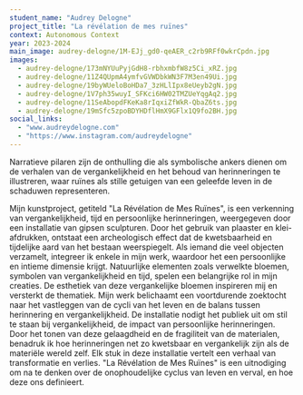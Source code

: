 ```yaml
---
student_name: "Audrey Delogne"
project_title: "La révélation de mes ruïnes"
context: Autonomous Context
year: 2023-2024
main_image: audrey-delogne/1M-EJj_gd0-qeAER_c2rb9RFf0wkrCpdn.jpg
images:
  - audrey-delogne/173mNYUuPyjGdH8-rbhxmbfW8z5Ci_xRZ.jpg
  - audrey-delogne/11Z4QUpmA4ymfvGVWDbkWN3F7M3en49Ui.jpg
  - audrey-delogne/19byWUeloBoHDa7_3zHLlIpx8eUeyb2gN.jpg
  - audrey-delogne/1V7ph35wuyI_SFKci6HW02TMZUeYqgAq2.jpg
  - audrey-delogne/11SeAbopdFKeKa8rIqxiZfWkR-QbaZ6ts.jpg
  - audrey-delogne/19mSfc5zpoBDYHDflHmX9GFlx1Q9fo2BH.jpg
social_links:
  - "www.audreydelogne.com"
  - "https://www.instagram.com/audreydelogne"
---
```

Narratieve pilaren zijn de onthulling die als symbolische ankers dienen om de verhalen van de vergankelijkheid en het behoud van herinneringen te illustreren, waar ruïnes als stille getuigen van een geleefde leven in de schaduwen representeren.

Mijn kunstproject, getiteld "La Révélation de Mes Ruïnes", is een verkenning van vergankelijkheid, tijd en persoonlijke herinneringen, weergegeven door een installatie van gipsen sculpturen. Door het gebruik van plaaster en klei-afdrukken, ontstaat een archeologisch effect dat de kwetsbaarheid en tijdelijke aard van het bestaan weerspiegelt. Als iemand die veel objecten verzamelt, integreer ik enkele in mijn werk, waardoor het een persoonlijke en intieme dimensie krijgt. Natuurlijke elementen zoals verwelkte bloemen, symbolen van vergankelijkheid en tijd, spelen een belangrijke rol in mijn creaties. De esthetiek van deze vergankelijke bloemen inspireren mij en versterkt de thematiek. Mijn werk belichaamt een voortdurende zoektocht naar het vastleggen van de cycli van het leven en de balans tussen herinnering en vergankelijkheid. De installatie nodigt het publiek uit om stil te staan bij vergankelijkheid, de impact van persoonlijke herinneringen. Door het tonen van deze gelaagdheid en de fragiliteit van de materialen, benadruk ik hoe herinneringen net zo kwetsbaar en vergankelijk zijn als de materiële wereld zelf.  Elk stuk in deze installatie vertelt een verhaal van transformatie en verlies. "La Révélation de Mes Ruïnes" is een uitnodiging om na te denken over de onophoudelijke cyclus van leven en verval, en hoe deze ons definieert.

